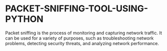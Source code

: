 # PACKET-SNIFFING-TOOL-USING-PYTHON
Packet sniffing is the process of monitoring and capturing network traffic. It can be used for a variety of purposes, such as troubleshooting network problems, detecting security threats, and analyzing network performance.
